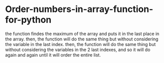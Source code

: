 # Order-numbers-in-array-function-for-python
the function findes the maximum of the array and puts it in the last place in the array.
then, the function will do the same thing but without considering the variable in the last index.
then, the function will do the same thing but without considering the variables in the 2 last indexes,
and so it will do again and again until it will order the entire list.
